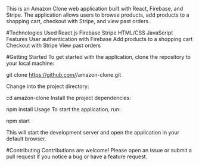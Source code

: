 This is an Amazon Clone web application built with React, Firebase, and Stripe. The application allows users to browse products, add products to a shopping cart, checkout with Stripe, and view past orders.


#Technologies Used
React.js
Firebase
Stripe
HTML/CSS
JavaScript
Features
User authentication with Firebase
Add products to a shopping cart
Checkout with Stripe
View past orders


#Getting Started
To get started with the application, clone the repository to your local machine:


git clone https://github.com/<YOUR-USERNAME>/amazon-clone.git
  
  
Change into the project directory:

cd amazon-clone
Install the project dependencies:

npm install
Usage
To start the application, run:

npm start
  
This will start the development server and open the application in your default browser.

#Contributing
Contributions are welcome! Please open an issue or submit a pull request if you notice a bug or have a feature request.







